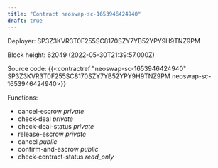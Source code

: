 ```yaml
---
title: "Contract neoswap-sc-1653946424940"
draft: true
---
```

Deployer: SP3Z3KVR3T0F255SC8170SZY7YB52YPY9H9TNZ9PM


 



Block height: 62049 (2022-05-30T21:39:57.000Z)

Source code: {{<contractref "neoswap-sc-1653946424940" SP3Z3KVR3T0F255SC8170SZY7YB52YPY9H9TNZ9PM neoswap-sc-1653946424940>}}

Functions:

* cancel-escrow _private_
* check-deal _private_
* check-deal-status _private_
* release-escrow _private_
* cancel _public_
* confirm-and-escrow _public_
* check-contract-status _read_only_
